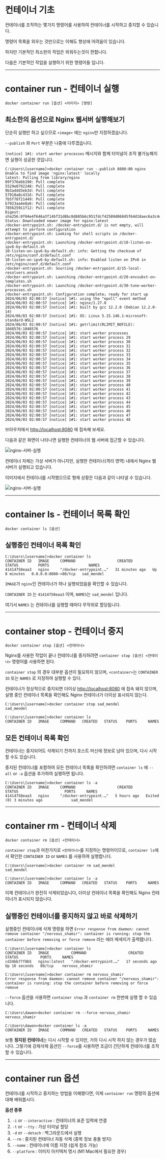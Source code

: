 # 컨테이너 기초
컨테이너를 조작하는 몇가지 명령어를 사용하여 컨테이너를 시작하고 중지할 수 있습니다.

명령어 목록을 외우는 것만으로는 이해도 향상에 어려움이 있습니다.

하지만 기본적인 최소한의 작업은 외워두는것이 편합니다.

다음은 기본적인 작업을 실행하기 위한 명령어들 입니다.

***

# container run - 컨테이너 실행
```shell
docker container run [옵션] <이미지> [명령]
```

## 최소한의 옵션으로 Nginx 웹서버 실행해보기
단순히 실행만 하고 싶으므로 `<image>` 에는 `nginx`만 지정하겠습니다.

`--publish` 와 `Port` 부분은 나중에 다루겠습니다.

`[notice] 1#1: start worker processes` 메시지와 함께 터미널이 조작 불가능해지면 실행이 성공한 것입니다.

```shell
C:\Users\[username]>docker container run --publish 8080:80 nginx
Unable to find image 'nginx:latest' locally
latest: Pulling from library/nginx
09f376ebb190: Pull complete
5529e0792248: Pull complete
9b3addd3eb3d: Pull complete
57910a8c4316: Pull complete
7b5f78f21449: Pull complete
b7923aa4e8a6: Pull complete
785625911f12: Pull complete
Digest: sha256:0f04e4f646a3f14bf31d8bc8d885b6c951fdcf42589d06845f64d18aec6a3c4d
Status: Downloaded newer image for nginx:latest
/docker-entrypoint.sh: /docker-entrypoint.d/ is not empty, will attempt to perform configuration
/docker-entrypoint.sh: Looking for shell scripts in /docker-entrypoint.d/
/docker-entrypoint.sh: Launching /docker-entrypoint.d/10-listen-on-ipv6-by-default.sh
10-listen-on-ipv6-by-default.sh: info: Getting the checksum of /etc/nginx/conf.d/default.conf
10-listen-on-ipv6-by-default.sh: info: Enabled listen on IPv6 in /etc/nginx/conf.d/default.conf
/docker-entrypoint.sh: Sourcing /docker-entrypoint.d/15-local-resolvers.envsh
/docker-entrypoint.sh: Launching /docker-entrypoint.d/20-envsubst-on-templates.sh
/docker-entrypoint.sh: Launching /docker-entrypoint.d/30-tune-worker-processes.sh
/docker-entrypoint.sh: Configuration complete; ready for start up
2024/06/03 02:00:57 [notice] 1#1: using the "epoll" event method
2024/06/03 02:00:57 [notice] 1#1: nginx/1.27.0
2024/06/03 02:00:57 [notice] 1#1: built by gcc 12.2.0 (Debian 12.2.0-14)
2024/06/03 02:00:57 [notice] 1#1: OS: Linux 5.15.146.1-microsoft-standard-WSL2
2024/06/03 02:00:57 [notice] 1#1: getrlimit(RLIMIT_NOFILE): 1048576:1048576
2024/06/03 02:00:57 [notice] 1#1: start worker processes
2024/06/03 02:00:57 [notice] 1#1: start worker process 29
2024/06/03 02:00:57 [notice] 1#1: start worker process 30
2024/06/03 02:00:57 [notice] 1#1: start worker process 31
2024/06/03 02:00:57 [notice] 1#1: start worker process 32
2024/06/03 02:00:57 [notice] 1#1: start worker process 33
2024/06/03 02:00:57 [notice] 1#1: start worker process 34
2024/06/03 02:00:57 [notice] 1#1: start worker process 35
2024/06/03 02:00:57 [notice] 1#1: start worker process 36
2024/06/03 02:00:57 [notice] 1#1: start worker process 37
2024/06/03 02:00:57 [notice] 1#1: start worker process 38
2024/06/03 02:00:57 [notice] 1#1: start worker process 39
2024/06/03 02:00:57 [notice] 1#1: start worker process 40
2024/06/03 02:00:57 [notice] 1#1: start worker process 41
2024/06/03 02:00:57 [notice] 1#1: start worker process 42
2024/06/03 02:00:57 [notice] 1#1: start worker process 43
2024/06/03 02:00:57 [notice] 1#1: start worker process 44
2024/06/03 02:00:57 [notice] 1#1: start worker process 45
2024/06/03 02:00:57 [notice] 1#1: start worker process 46
2024/06/03 02:00:57 [notice] 1#1: start worker process 47
2024/06/03 02:00:57 [notice] 1#1: start worker process 48
```

브라우저에서 [http://localhost:8080](http://localhost:8080) 에 접속해 보세요.

다음과 같은 화면이 나타나면 실행한 컨테이너의 웹 서버에 접근할 수 있습니다.

![nginx-서버-실행](../img/Docker/nginx-서버-실행.png)

컨테이너 자체는 가상 서버가 아니지만, 실행한 컨테이너(격리 영역) 내에서 Nginx 웹서버가 실행되고 있습니다.

이미지에서 컨테이너를 시작했으므로 형재 상황은 다음과 같이 나타낼 수 있습니다.

![nginx-서버-실행](../img/Docker/container-run-nginx.png)


***

# container ls - 컨테이너 목록 확인
```shell
docker container ls [옵션]
```

## 실행중인 컨테이너 목록 확인
```shell
C:\Users\[username]>docker container ls
CONTAINER ID   IMAGE     COMMAND                   CREATED          STATUS         PORTS                  NAMES
41414758eaa3   nginx     "/docker-entrypoint.…"   31 minutes ago   Up 8 minutes   0.0.0.0:8080->80/tcp   sad_mendel
```

`IMAGE`가 `nginx`인 컨테이너가 하나 실행되었음을 확인할 수 있습니다.

`CONTAINER ID` 는 `41414758eaa3` 이며, `NAMES`는 `sad_mendel` 입니다.

여기서 `NAMES` 는 컨테이너를 실행할 때마다 무작위로 할당됩니다.

***

# container stop - 컨테이너 중지
```shell
docker container stop [옵션] <컨테이너>
```

Nginx를 사용한 작업이 끝나 컨테이너를 중지하려면 `container stop [옵션] <컨테이너>` 명령어를 사용하면 된다.

`container stop` 의 경우 대부분 옵션이 필요하지 않으며, `<container>`는 `CONTAINER ID` 또는 `NAMES` 로 지정하여 실행할 수 있다.

컨테이너가 정상적으로 중지되면 더이상 [http://localhost:8080](http://localhost:8080) 에 접속 돼지 않으며, 실행 중인 컨테이너 목록을 확인해도 Nginx 컨테이너가 더이상 표시되지 않는다.

```shell
C:\Users\[username]>docker container stop sad_mendel
sad_mendel

C:\Users\[username]>docker container ls
CONTAINER ID   IMAGE     COMMAND   CREATED   STATUS    PORTS     NAMES
```

## 모든 컨테이너 목록 확인
컨테이너는 중지되어도 삭제되기 전까지 호스트 머신에 정보로 남아 있으며, 다시 시작할 수도 있습니다.

중지된 컨테이너를 포함하여 모든 컨테이너 목록을 확인하려면 `container ls` 에 `--all` or `-a` 옵션을 추가하여 실행하면 됩니다.

```shell
C:\Users\[username]>docker container ls -a
CONTAINER ID   IMAGE     COMMAND                   CREATED       STATUS                     PORTS     NAMES
41414758eaa3   nginx     "/docker-entrypoint.…"   5 hours ago   Exited (0) 3 minutes ago             sad_mendel
```

***

# container rm - 컨테이너 삭제
```shell
docker container rm [옵션] <컨테이너>
```

`container stop`과 마찬가지로 `<컨테이너>`를 지정하는 명령어이므로, `container ls`에서 확인한 `CONTAINER ID` or `NAMES` 를 사용하여 실행합니다.

```shell
C:\Users\[username]>docker container rm sad_mendel
sad_mendel

C:\Users\[username]>docker container ls -a
CONTAINER ID   IMAGE     COMMAND   CREATED   STATUS    PORTS     NAMES

```

이제 컨테이너가 완전히 삭제되었습니다, 더이상 컨테이너 목록을 확인해도 Nginx 컨테이너가 표시되지 않습니다.

## 실행중인 컨테이너를 중지하지 않고 바로 삭제하기
실행중인 컨테이너에 삭제 명령을 하면 `Error response from daemon: cannot remove container "/nervous_shamir": container is running: stop the container before removing or force remove` 라는 에러 메세지가 출력됍니다.

```shell
C:\Users\[username]>docker container ls
CONTAINER ID   IMAGE          COMMAND                   CREATED          STATUS          PORTS     NAMES
cd34bb77f8b5   nginx:latest   "/docker-entrypoint.…"   17 seconds ago   Up 16 seconds   80/tcp    nervous_shamir

C:\Users\[username]>docker container rm nervous_shamir
Error response from daemon: cannot remove container "/nervous_shamir": container is running: stop the container before removing or force remove
```

`--force` 옵션을 사용하면 `container stop` 과 `container rm` 한번에 실행 할 수 있습니다.
```shell
C:\Users\dawon>docker container rm --force nervous_shamir
nervous_shamir

C:\Users\dawon>docker container ls -a
CONTAINER ID   IMAGE     COMMAND   CREATED   STATUS    PORTS     NAMES

```

보통 **정지된 컨테이너**는 다시 시작할 수 있지만, 거의 다시 시작 하지 않는 경우가 많습니다. 그렇기에 강제삭제 옵션인 `--force`를 사용하면 조금더 간단하게 컨테이너를 조작할 수 있습니다.

***

# container run 옵션
컨테이너를 시작하고 중지하는 방법을 이해했다면, 이제 `container run` 명령의 옵션에 대해 배워봅시다.

**옵션 종류**
1. `-i` or `--interactive` : 컨테이너의 표준 입력에 연결
2. `-t` or `--tty` : 가상 터미널 할당
3. `-d` or `--detach` : 백그라운드에서 실행
4. `--rm` : 중지된 컨테이너 자동 삭제 (중복 정보 충돌 방지)
5. `--name` : 컨테이너에 이름 지정 (쉽게 참조 가능)
6. `--platform` : 이미지 아키텍처 명시 (M1 Mac에서 필요한 경우)